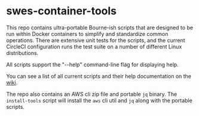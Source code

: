 # swes-container-tools

This repo contains ultra-portable Bourne-ish scripts that are designed to be
run within Docker containers to simplify and standardize common operations.
There are extensive unit tests for the scripts, and the current CircleCI
configuration runs the test suite on a number of different Linux distributions.

All scripts support the "--help" command-line flag for displaying help.

You can see a list of all current scripts and their help documentation on the
[wiki](https://github.com/NCAR/swes-container-tools/wiki).

The repo also contains an AWS cli zip file and portable `jq` binary. The
`install-tools` script will install the `aws` cli util and `jq` along with
the portable scripts.


